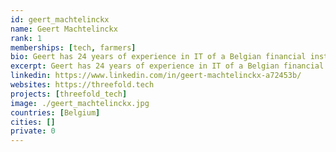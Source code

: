```yaml
---
id: geert_machtelinckx
name: Geert Machtelinckx
rank: 1
memberships: [tech, farmers]
bio: Geert has 24 years of experience in IT of a Belgian financial institution, and is passionate about new technologies such as AI and blockchain. Project Coordination fell in love with Threefold With digitisation and blockchain, the world is changing. I believe that doing it the ThreeFold way, the world will change according to the true spirit of blockchain, enabling a real decentralisation and bringing more equality. Moreover, having internet capacity used as a real world value backing and a monetary instrument, ThreeFold can make the bridge between the cryptoworld and the ‘old’ world.
excerpt: Geert has 24 years of experience in IT of a Belgian financial institution, and is passionate about new technologies such as AI and blockchain.
linkedin: https://www.linkedin.com/in/geert-machtelinckx-a72453b/
websites: https://threefold.tech
projects: [threefold_tech]
image: ./geert_machtelinckx.jpg
countries: [Belgium]
cities: []
private: 0
---
```

